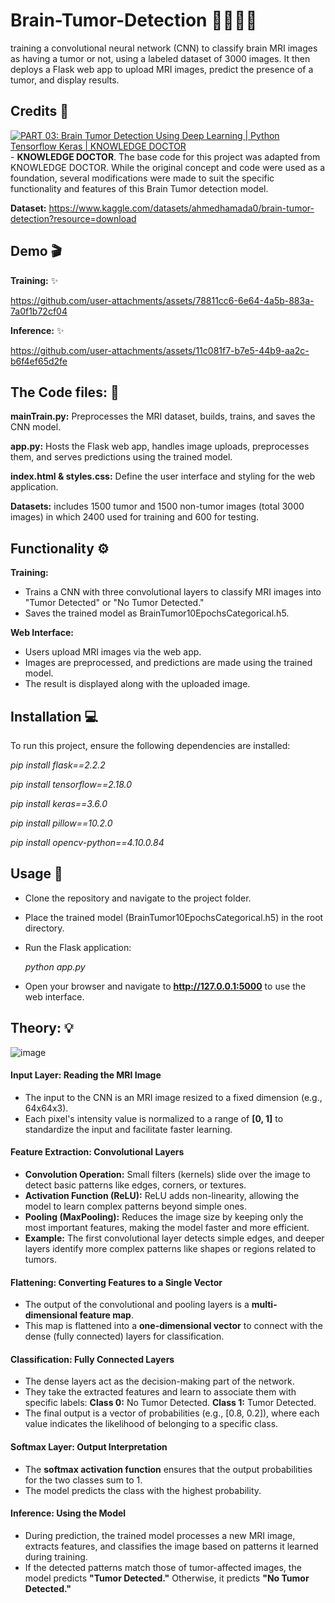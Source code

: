# Brain-Tumor-Detection 👨🏻‍⚕️🧠 
training a convolutional neural network (CNN) to classify brain MRI images as having a tumor or not, using a labeled dataset of 3000 images. It then deploys a Flask web app to upload MRI images, predict the presence of a tumor, and display results.

## Credits 🤖
[![PART 03: Brain Tumor Detection Using Deep Learning | Python Tensorflow Keras | KNOWLEDGE DOCTOR](https://www.youtube.com/watch?v=nmp33q0xXHM&list=LL.jpg)](https://www.youtube.com/watch?v=nmp33q0xXHM&list=LL) - 
**KNOWLEDGE DOCTOR**.
The base code for this project was adapted from KNOWLEDGE DOCTOR. While the original concept and code were used as a foundation, several modifications were made to suit the specific functionality and features of this Brain Tumor detection model.

**Dataset:** https://www.kaggle.com/datasets/ahmedhamada0/brain-tumor-detection?resource=download

## Demo 🎬

**Training:** ✨

https://github.com/user-attachments/assets/78811cc6-6e64-4a5b-883a-7a0f1b72cf04

**Inference:** ✨

https://github.com/user-attachments/assets/11c081f7-b7e5-44b9-aa2c-b6f4ef65d2fe

## The Code files: 📄

**mainTrain.py:** Preprocesses the MRI dataset, builds, trains, and saves the CNN model.

**app.py:** Hosts the Flask web app, handles image uploads, preprocesses them, and serves predictions using the trained model.

**index.html & styles.css:** Define the user interface and styling for the web application.

**Datasets:** includes 1500 tumor and 1500 non-tumor images (total 3000 images) in which 2400 used for training and 600 for testing.

## Functionality ⚙️
**Training:**
- Trains a CNN with three convolutional layers to classify MRI images into "Tumor Detected" or "No Tumor Detected."
- Saves the trained model as BrainTumor10EpochsCategorical.h5.

**Web Interface:**
- Users upload MRI images via the web app.
- Images are preprocessed, and predictions are made using the trained model.
- The result is displayed along with the uploaded image.

## Installation 💻
To run this project, ensure the following dependencies are installed:

*pip install flask==2.2.2*

*pip install tensorflow==2.18.0*

*pip install keras==3.6.0*

*pip install pillow==10.2.0*

*pip install opencv-python==4.10.0.84*

## Usage 📌
- Clone the repository and navigate to the project folder.
- Place the trained model (BrainTumor10EpochsCategorical.h5) in the root directory.
- Run the Flask application:

  *python app.py*

- Open your browser and navigate to **http://127.0.0.1:5000** to use the web interface.

## Theory: 💡

![image](https://github.com/user-attachments/assets/7d95a7a5-946b-4d10-be43-2ffe93cd4a6c)

#### Input Layer: Reading the MRI Image
- The input to the CNN is an MRI image resized to a fixed dimension (e.g., 64x64x3).
- Each pixel's intensity value is normalized to a range of **[0, 1]** to standardize the input and facilitate faster learning.

#### Feature Extraction: Convolutional Layers
- **Convolution Operation:** Small filters (kernels) slide over the image to detect basic patterns like edges, corners, or textures.
- **Activation Function (ReLU):** ReLU adds non-linearity, allowing the model to learn complex patterns beyond simple ones.
- **Pooling (MaxPooling):** Reduces the image size by keeping only the most important features, making the model faster and more efficient.
- **Example:** The first convolutional layer detects simple edges, and deeper layers identify more complex patterns like shapes or regions related to tumors.

#### Flattening: Converting Features to a Single Vector
- The output of the convolutional and pooling layers is a **multi-dimensional feature map**.
- This map is flattened into a **one-dimensional vector** to connect with the dense (fully connected) layers for classification.

#### Classification: Fully Connected Layers
- The dense layers act as the decision-making part of the network.
- They take the extracted features and learn to associate them with specific labels:
  **Class 0:** No Tumor Detected.
  **Class 1:** Tumor Detected.
- The final output is a vector of probabilities (e.g., [0.8, 0.2]), where each value indicates the likelihood of belonging to a specific class.

#### Softmax Layer: Output Interpretation
- The **softmax activation function** ensures that the output probabilities for the two classes sum to 1.
- The model predicts the class with the highest probability.

#### Inference: Using the Model
- During prediction, the trained model processes a new MRI image, extracts features, and classifies the image based on patterns it learned during training.
- If the detected patterns match those of tumor-affected images, the model predicts **"Tumor Detected."** Otherwise, it predicts **"No Tumor Detected."**


